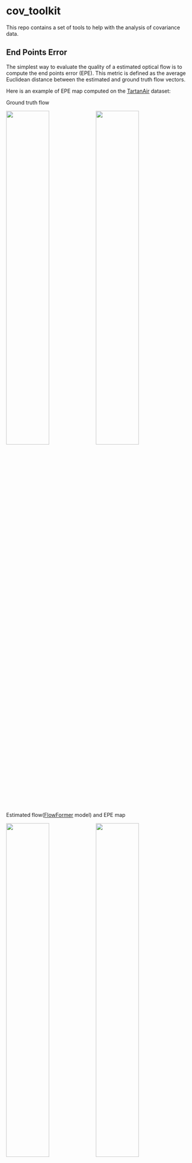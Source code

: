 # cov_toolkit

This repo contains a set of tools to help with the analysis of covariance data.

## End Points Error

The simplest way to evaluate the quality of a estimated optical flow is to compute the end points error (EPE). This metric is defined as the average Euclidean distance between the estimated and ground truth flow vectors.

Here is an example of EPE map computed on the [TartanAir](https://theairlab.org/tartanair-dataset/) dataset:

Ground truth flow

<img src='./assets/0.png' width='48%' ><img src='./assets/gt_flow.png' width='48%'>

Estimated flow([FlowFormer](https://drinkingcoder.github.io/publication/flowformer/) model) and EPE map

<img src='./assets/est_flow.png' width='48%' ><img src='./assets/epe.png' width='48%'>

## Estimated Covariance

We can estimate the reliability of the predicted flow by using uncertainty measures. For example, this uncertainty can be modeled in  Monte Carlo (MC) fashion by sampling multiple times from the predicted distribution. See this [paper](https://arxiv.org/abs/2107.03342) to learn more about the uncertainty estimation.

![Covariance Map](./assets/cov.png)

After we have the estimated covariance, like the covariance map below, we need a quantitative method to check the quality of the estimated covariance (Cov).

## Spearman Correlation Coefficient

The [Spearman correlation coefficient](https://en.wikipedia.org/wiki/Spearman%27s_rank_correlation_coefficient) (CC) is defined as the Pearson correlation coefficient between the rank variables. This indicator allows us to compare trends in two sets of data without taking into account the effect of the scale of the data.

One of the simplest methods is to directly calculate the CC between EPE and Cov. The figure below shows the results of this metric applied to a small dataset, which allows us to initially localize the results of the prediction on that image with a large error, but it is difficult to know how a certain algorithm performs on the same image.

![Spearman Correlation Coefficient](./assets/spearman.png)

## Sparsification plot

Sparsification plots are commonly considered as a good way to evaluate the quality of the estimated covariance. The steps to generate a sparsification plot are as follows:

- Sort the flow in descending order of uncertainty, then take a small portion of those depth values at a time (without putting them back) and then calculate the average EPE (AEPE) on the rest. This method would allow you to calculate if the uncertainty is low or not and the calculated error would be lower.
  
- At the same time to draw an ideal curve, the ideal sparsification plot is based on the order of the EPE map, repeat the same process as above, then we can get the *Oracle* curve.

- Finally, we can calculate the area under the curve (AUC) to compare the performance of different uncertainty measures over an entire dataset.

![Sparsification Plot](./sparsification_plot.png)

[ProbFlow](https://arxiv.org/abs/1708.06509) calculates the CC between the Oracle curve and the estimated uncertainty curve, which estimates how well the examined uncertainty values can be mapped onto the corresponding endpoint errors using an arbitrary monotonic function.

We can also calculate Cov_AUC/Oracle_AUC (DAUC) to evaluate the quality in different pictures.

![AUC](./assets/AUC.png)

## Example

This repo provides a simple example to show how to use these tools.
To run `example.py`, you need to provide the following files:

- `mse.npy`: the EPE map of the estimated flow, shape: (H, W)
- `cov.npy`: the estimated covariance, shape: (H, W)

Put these two files in the same directory as `example.py`, then run:

```bash
python example.py
```

required packages:

- numpy
- matplotlib
- scipy
  
~~pandas (optional)~~

## Others

These methods can be used equally well in the training process of uncertainty networks.

![Training](./assets/plot.png)
